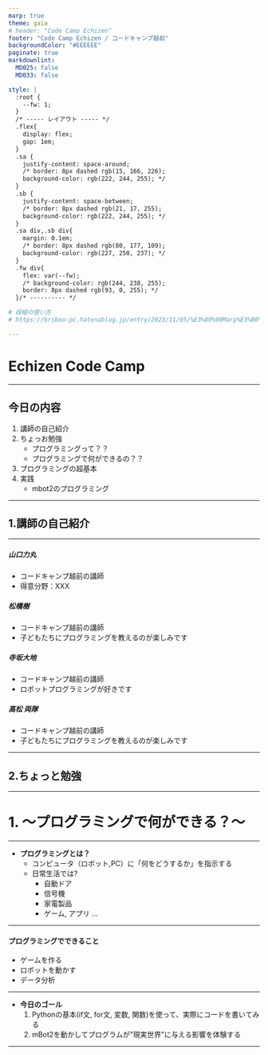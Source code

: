 ```yaml
---
marp: true
theme: gaia
# header: "Code Camp Echizen"
footer: "Code Camp Echizen / コードキャンプ越前"
backgroundColor: "#EEEEEE"
paginate: true
markdownlint:
  MD025: false
  MD033: false

style: |
  :root {
    --fw: 1;
  }
  /* ----- レイアウト ----- */
  .flex{
    display: flex;
    gap: 1em;
  }
  .sa {
    justify-content: space-around;
    /* border: 8px dashed rgb(15, 166, 226);
    background-color: rgb(222, 244, 255); */
  }
  .sb {
    justify-content: space-between;
    /* border: 8px dashed rgb(21, 17, 255);
    background-color: rgb(222, 244, 255); */
  }
  .sa div,.sb div{
    margin: 0.1em;
    /* border: 8px dashed rgb(80, 177, 109);
    background-color: rgb(227, 250, 237); */
  }
  .fw div{
    flex: var(--fw);
    /* background-color: rgb(244, 238, 255);
    border: 8px dashed rgb(93, 0, 255); */
  }/* ---------- */

# 段組の使い方
# https://briboo-pc.hatenablog.jp/entry/2023/11/05/%E3%80%90Marp%E3%80%91%E3%82%B3%E3%83%94%E3%83%9A%E3%81%A7%E7%B0%A1%E5%8D%98%EF%BC%81%E5%A4%9A%E6%AE%B5%E7%B5%84%E3%81%BF%E3%82%B7%E3%83%B3%E3%83%97%E3%83%AB%E3%83%AC%E3%82%A4%E3%82%A2%E3%82%A6

---
```


# Echizen Code Camp

---

## 今日の内容

1. 講師の自己紹介
2. ちょっお勉強
   - プログラミングって？？
   - プログラミングで何ができるの？？
3. プログラミングの超基本
4. 実践
   - mbot2のプログラミング

---

## 1.講師の自己紹介

---

<div class="flex sa">
<div style="--fw: 3;">

##### 山口力丸
- コードキャンプ越前の講師
- 得意分野：XXX

##### 松橋樹
- コードキャンプ越前の講師
- 子どもたちにプログラミングを教えるのが楽しみです
</div>
<div style="--fw: 3;">

##### 寺坂大地
- コードキャンプ越前の講師 
- ロボットプログラミングが好きです

##### 高松 両隊
- コードキャンプ越前の講師
- 子どもたちにプログラミングを教えるのが楽しみです

</div>
</div>

---

## 2.ちょっと勉強

---

# 1. ～プログラミングで何ができる？～ 

---

- **プログラミングとは？**  
  - コンピュータ（ロボット,PC）に「何をどうするか」を指示する
  - 日常生活では?
    - 自動ドア
    - 信号機
    - 家電製品
    - ゲーム, アプリ ...

---

#### **プログラミングでできること**  
  - ゲームを作る
  - ロボットを動かす
  - データ分析

---

- **今日のゴール**  
  1. Pythonの基本(if文, for文, 変数, 関数)を使って、実際にコードを書いてみる  
  2. mBot2を動かしてプログラムが"現実世界"に与える影響を体験する

---

